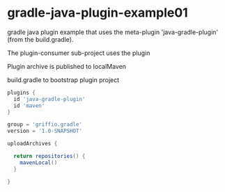 # gradle-java-plugin-example01

gradle java plugin example that uses the meta-plugin 'java-gradle-plugin' (from the build.gradle).

The plugin-consumer sub-project uses the plugin

Plugin archive is published to localMaven

build.gradle to bootstrap plugin project

```groovy
plugins {
  id 'java-gradle-plugin'
  id 'maven'
}

group = 'griffio.gradle'
version = '1.0-SNAPSHOT'

uploadArchives {

  return repositories() {
    mavenLocal()
  }

}
```

